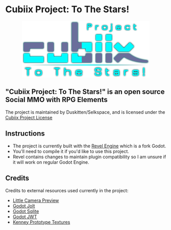 # Cubiix Project: To The Stars!

<p align="center">
  <img src="Assets/Textures/UI/Titlescreen/Cubiix Project_Logo.png" width="400" alt="Revel Engine logo">
</p>

## "Cubiix Project: To The Stars!" is an open source Social MMO with RPG Elements

The project is maintained by Duskitten/Selkspace, and is licensed under the [Cubiix Project License](https://cubiixproject.xyz/en/License)

## Instructions

- The project is currently built with the [Revel Engine](https://github.com/Duskitten/revel) which is a fork Godot.
- You'll need to compile it if you'd like to use this project.
- Revel contains changes to maintain plugin compatibility so I am unsure if it will work on regular Godot Engine.

## Credits
Credits to external resources used currently in the project:
-  [Little Camera Preview](https://github.com/anthonyec/godot_little_camera_preview)
-  [Godot Jolt](https://github.com/godot-jolt/godot-jolt)
-  [Godot Sqlite](https://github.com/2shady4u/godot-sqlite)
-  [Godot JWT](https://github.com/fenix-hub/godot-engine.jwt/tree/main)
-  [Kenney Prototype Textures](https://kenney.nl/assets/prototype-textures)
